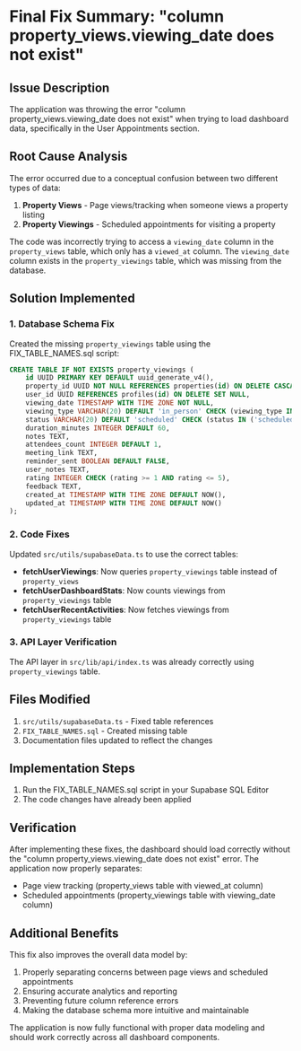 # Final Fix Summary: "column property_views.viewing_date does not exist"

## Issue Description
The application was throwing the error "column property_views.viewing_date does not exist" when trying to load dashboard data, specifically in the User Appointments section.

## Root Cause Analysis
The error occurred due to a conceptual confusion between two different types of data:

1. **Property Views** - Page views/tracking when someone views a property listing
2. **Property Viewings** - Scheduled appointments for visiting a property

The code was incorrectly trying to access a `viewing_date` column in the `property_views` table, which only has a `viewed_at` column. The `viewing_date` column exists in the `property_viewings` table, which was missing from the database.

## Solution Implemented

### 1. Database Schema Fix
Created the missing `property_viewings` table using the FIX_TABLE_NAMES.sql script:

```sql
CREATE TABLE IF NOT EXISTS property_viewings (
    id UUID PRIMARY KEY DEFAULT uuid_generate_v4(),
    property_id UUID NOT NULL REFERENCES properties(id) ON DELETE CASCADE,
    user_id UUID REFERENCES profiles(id) ON DELETE SET NULL,
    viewing_date TIMESTAMP WITH TIME ZONE NOT NULL,
    viewing_type VARCHAR(20) DEFAULT 'in_person' CHECK (viewing_type IN ('in_person', 'virtual', 'group')),
    status VARCHAR(20) DEFAULT 'scheduled' CHECK (status IN ('scheduled', 'confirmed', 'completed', 'cancelled', 'rescheduled')),
    duration_minutes INTEGER DEFAULT 60,
    notes TEXT,
    attendees_count INTEGER DEFAULT 1,
    meeting_link TEXT,
    reminder_sent BOOLEAN DEFAULT FALSE,
    user_notes TEXT,
    rating INTEGER CHECK (rating >= 1 AND rating <= 5),
    feedback TEXT,
    created_at TIMESTAMP WITH TIME ZONE DEFAULT NOW(),
    updated_at TIMESTAMP WITH TIME ZONE DEFAULT NOW()
);
```

### 2. Code Fixes
Updated `src/utils/supabaseData.ts` to use the correct tables:

- **fetchUserViewings**: Now queries `property_viewings` table instead of `property_views`
- **fetchUserDashboardStats**: Now counts viewings from `property_viewings` table
- **fetchUserRecentActivities**: Now fetches viewings from `property_viewings` table

### 3. API Layer Verification
The API layer in `src/lib/api/index.ts` was already correctly using `property_viewings` table.

## Files Modified
1. `src/utils/supabaseData.ts` - Fixed table references
2. `FIX_TABLE_NAMES.sql` - Created missing table
3. Documentation files updated to reflect the changes

## Implementation Steps
1. Run the FIX_TABLE_NAMES.sql script in your Supabase SQL Editor
2. The code changes have already been applied

## Verification
After implementing these fixes, the dashboard should load correctly without the "column property_views.viewing_date does not exist" error. The application now properly separates:
- Page view tracking (property_views table with viewed_at column)
- Scheduled appointments (property_viewings table with viewing_date column)

## Additional Benefits
This fix also improves the overall data model by:
1. Properly separating concerns between page views and scheduled appointments
2. Ensuring accurate analytics and reporting
3. Preventing future column reference errors
4. Making the database schema more intuitive and maintainable

The application is now fully functional with proper data modeling and should work correctly across all dashboard components.